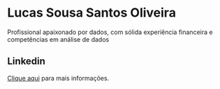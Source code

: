 # Lucas Sousa Santos Oliveira

Profissional apaixonado por dados, com sólida experiência financeira e competências em análise de dados

## Linkedin

[Clique aqui](www.linkedin.com/in/lucas-sousa-256a46208) para mais informações.
